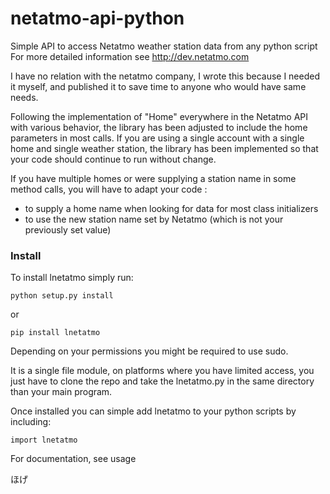 netatmo-api-python
==================

Simple API to access Netatmo weather station data from any python script
For more detailed information see http://dev.netatmo.com

I have no relation with the netatmo company, I wrote this because I needed it myself,
and published it to save time to anyone who would have same needs.

Following the implementation of "Home" everywhere in the Netatmo API with various behavior, the library has been adjusted to include the home parameters in most calls.
If you are using a single account with a single home and single weather station, the library has been implemented so that your code should continue to run without change.

If you have multiple homes or were supplying a station name in some method calls, you will have to adapt your code :
 - to supply a home name when looking for data for most class initializers
 - to use the new station name set by Netatmo (which is not your previously set value)


### Install ###

To install lnetatmo simply run:

    python setup.py install

  or

    pip install lnetatmo

Depending on your permissions you might be required to use sudo.

It is a single file module, on platforms where you have limited access, you just have to clone the repo and take the lnetatmo.py in the same directory than your main program.

Once installed you can simple add lnetatmo to your python scripts by including:

    import lnetatmo

For documentation, see usage


ほげ
